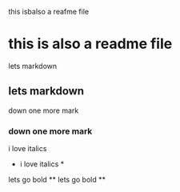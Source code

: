 this isbalso a reafme file
# this is also a readme file

lets markdown
## lets markdown

down one more mark
### down one more mark

i love italics
* i love italics *

lets go bold
** lets go bold **
